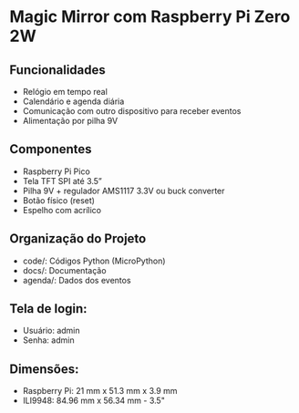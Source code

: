 # Magic Mirror com Raspberry Pi Zero 2W

## Funcionalidades
- Relógio em tempo real
- Calendário e agenda diária
- Comunicação com outro dispositivo para receber eventos
- Alimentação por pilha 9V

## Componentes
- Raspberry Pi Pico
- Tela TFT SPI até 3.5”
- Pilha 9V + regulador AMS1117 3.3V ou buck converter
- Botão físico (reset)
- Espelho com acrílico

## Organização do Projeto
- code/: Códigos Python (MicroPython)
- docs/: Documentação
- agenda/: Dados dos eventos


## Tela de login: 
- Usuário: admin
- Senha: admin


## Dimensões:
- Raspberry Pi: 21 mm x 51.3 mm x 3.9 mm
- ILI9948: 84.96 mm x 56.34 mm - 3.5"